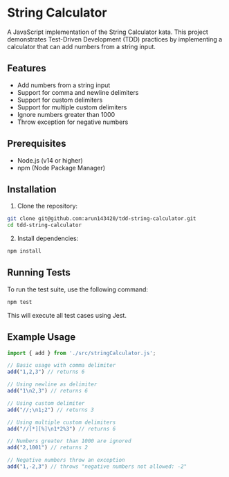 # String Calculator

A JavaScript implementation of the String Calculator kata. This project demonstrates Test-Driven Development (TDD) practices by implementing a calculator that can add numbers from a string input.

## Features

- Add numbers from a string input
- Support for comma and newline delimiters
- Support for custom delimiters
- Support for multiple custom delimiters
- Ignore numbers greater than 1000
- Throw exception for negative numbers

## Prerequisites

- Node.js (v14 or higher)
- npm (Node Package Manager)

## Installation

1. Clone the repository:
```bash
git clone git@github.com:arun143420/tdd-string-calculator.git 
cd tdd-string-calculator
```

2. Install dependencies:
```bash
npm install
```

## Running Tests

To run the test suite, use the following command:

```bash
npm test
```

This will execute all test cases using Jest.

## Example Usage

```javascript
import { add } from './src/stringCalculator.js';

// Basic usage with comma delimiter
add("1,2,3") // returns 6

// Using newline as delimiter
add("1\n2,3") // returns 6

// Using custom delimiter
add("//;\n1;2") // returns 3

// Using multiple custom delimiters
add("//[*][%]\n1*2%3") // returns 6

// Numbers greater than 1000 are ignored
add("2,1001") // returns 2

// Negative numbers throw an exception
add("1,-2,3") // throws "negative numbers not allowed: -2"
```